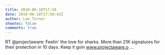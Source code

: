 ```yaml
---
title: 2010-06-18T17-58
date: 2010-06-18T17:58:43Z
author: Lee Turner
showtoc: false
comments: true
---
```


RT @projectaware: Feelin' the love for sharks. More than 21K signatures for their protection in 10 days. Keep it goin www.projectaware.o ...

